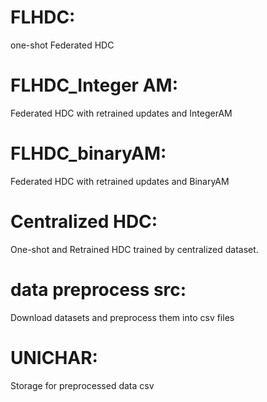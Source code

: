 # FLHDC:
one-shot Federated HDC
# FLHDC_Integer AM:
Federated HDC with retrained updates and IntegerAM  
# FLHDC_binaryAM:
Federated HDC with retrained updates and BinaryAM 
# Centralized HDC:
One-shot and Retrained HDC trained by centralized dataset.
# data preprocess src:
Download datasets and preprocess them into csv files
# UNICHAR:
Storage for preprocessed data csv 